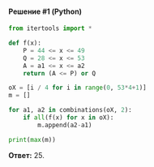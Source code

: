 #### Решение #1 (Python)
```python
from itertools import *

def f(x):
    P = 44 <= x <= 49
    Q = 28 <= x <= 53
    A = a1 <= x <= a2
    return (A <= P) or Q

oX = [i / 4 for i in range(0, 53*4+1)]
m = []

for a1, a2 in combinations(oX, 2):
    if all(f(x) for x in oX):
        m.append(a2-a1)

print(max(m))
```
**Ответ:** 25.
